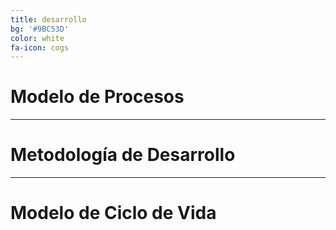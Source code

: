```yaml
---
title: desarrollo
bg: '#9BC53D'
color: white
fa-icon: cogs
---
```


# **Modelo de Procesos**
---

# **Metodología de Desarrollo**
---

# **Modelo de Ciclo de Vida**

